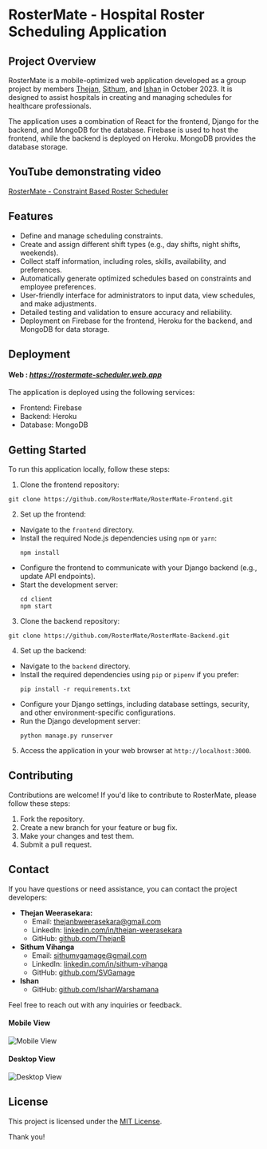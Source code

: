 # RosterMate - Hospital Roster Scheduling Application

## Project Overview

RosterMate is a mobile-optimized web application developed as a group project by members [Thejan](https://github.com/thejanb), [Sithum](https://github.com/SVGamage), and [Ishan](https://github.com/IshanWarshamana) in October 2023. It is designed to assist hospitals in creating and managing schedules for healthcare professionals.


The application uses a combination of React for the frontend, Django for the backend, and MongoDB for the database. Firebase is used to host the frontend, while the backend is deployed on Heroku. MongoDB provides the database storage.

## YouTube demonstrating video 

[RosterMate - Constraint Based Roster Scheduler](https://youtu.be/jndi202d4PQ?si=H9p_l9tPqgkzv-Rk)

## Features

- Define and manage scheduling constraints.
- Create and assign different shift types (e.g., day shifts, night shifts, weekends).
- Collect staff information, including roles, skills, availability, and preferences.
- Automatically generate optimized schedules based on constraints and employee preferences.
- User-friendly interface for administrators to input data, view schedules, and make adjustments.
- Detailed testing and validation to ensure accuracy and reliability.
- Deployment on Firebase for the frontend, Heroku for the backend, and MongoDB for data storage.

## Deployment

#### Web : *https://rostermate-scheduler.web.app*

The application is deployed using the following services:

- Frontend: Firebase
- Backend: Heroku
- Database: MongoDB

## Getting Started

To run this application locally, follow these steps:

1. Clone the frontend repository:
  ```
  git clone https://github.com/RosterMate/RosterMate-Frontend.git
  ```

2. Set up the frontend:
- Navigate to the `frontend` directory.
- Install the required Node.js dependencies using `npm` or `yarn`:
  ```
  npm install
  ```
- Configure the frontend to communicate with your Django backend (e.g., update API endpoints).
- Start the development server:
  ```
  cd client
  npm start
  ```

3. Clone the backend repository:
```
git clone https://github.com/RosterMate/RosterMate-Backend.git
```

4. Set up the backend:
   
- Navigate to the `backend` directory.
- Install the required dependencies using `pip` or `pipenv` if you prefer:
  ```
  pip install -r requirements.txt
  ```
- Configure your Django settings, including database settings, security, and other environment-specific configurations.
- Run the Django development server:
  ```
  python manage.py runserver
  ```
  
5. Access the application in your web browser at `http://localhost:3000`.

## Contributing

Contributions are welcome! If you'd like to contribute to RosterMate, please follow these steps:

1. Fork the repository.
2. Create a new branch for your feature or bug fix.
3. Make your changes and test them.
4. Submit a pull request.

## Contact

If you have questions or need assistance, you can contact the project developers:

- **Thejan Weerasekara:**
    - Email: [thejanbweerasekara@gmail.com](mailto:thejanbweerasekara@gmail.com)
    - LinkedIn: [linkedin.com/in/thejan-weerasekara](https://www.linkedin.com/in/thejan-weerasekara)
    - GitHub: [github.com/ThejanB](https://github.com/ThejanB)
- **Sithum Vihanga**
    - Email: [sithumvgamage@gmail.com](mailto:sithumvgamage@gmail.com)
    - LinkedIn: [linkedin.com/in/sithum-vihanga](https://www.linkedin.com/in/sithum-vihanga/)
    - GitHub: [github.com/SVGamage](https://github.com/SVGamage)
- **Ishan**
    - GitHub: [github.com/IshanWarshamana](https://github.com/IshanWarshamana)

Feel free to reach out with any inquiries or feedback.

#### Mobile View
![Mobile View](https://github.com/RosterMate/RosterMate-Frontend/assets/92569392/20fcf982-45d0-4ada-aeab-8676d52837dc)

#### Desktop View
![Desktop View](https://github.com/RosterMate/RosterMate-Frontend/assets/92569392/136c82d4-50fb-41f6-af09-3c58599ce358)

## License

This project is licensed under the [MIT License](LICENSE).

Thank you!

